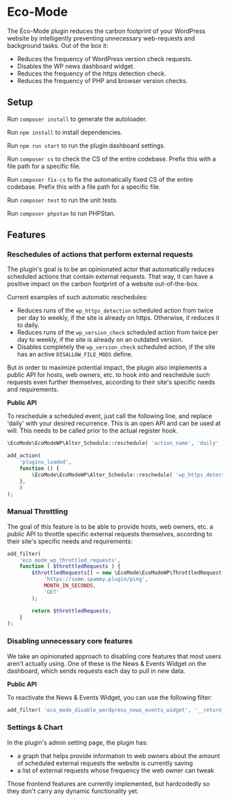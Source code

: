 # Eco-Mode
The Eco-Mode plugin reduces the carbon footprint of your WordPress website by intelligently preventing unnecessary web-requests and background tasks.
Out of the box it:
- Reduces the frequency of WordPress version check requests.
- Disables the WP news dashboard widget.
- Reduces the frequency of the https detection check.
- Reduces the frequency of PHP and browser version checks.

## Setup

Run `composer install` to generate the autoloader.

Run `npm install` to install dependencies.

Run `npm run start` to run the plugin dashboard settings.

Run `composer cs` to check the CS of the entire codebase. Prefix this with a file path for a specific file.

Run `composer fix-cs` to fix the automatically fixed CS of the entire codebase. Prefix this with a file path for a specific file.

Run `composer test` to run the unit tests.

Run `composer phpstan` to run PHPStan.

## Features

### Reschedules of actions that perform external requests

The plugin's goal is to be an opinionated actor that automatically reduces scheduled actions that contain external requests. That way, it can have a positive impact on the carbon footprint of a website out-of-the-box.

Current examples of such automatic reschedules:
* Reduces runs of the `wp_https_detection` scheduled action from twice per day to weekly, if the site is already on https. Otherwise, it reduces it to daily.
* Reduces runs of the `wp_version_check` scheduled action from twice per day to weekly, if the site is already on an outdated version.
* Disables completely the `wp_version_check` scheduled action, if the site has an active `DISALLOW_FILE_MODS` define.

But in order to maximize potential impact, the plugin also implements a public API for hosts, web owners, etc. to hook into and reschedule such requests even further themselves, according to their site's specific needs and requirements.

**Public API**

To reschedule a scheduled event, just call the following line, and replace 'daily' with your desired recurrence. This is an open API and can be used at will.
This needs to be called prior to the actual register hook.

```php
\EcoMode\EcoModeWP\Alter_Schedule::reschedule( 'action_name', 'daily' )
```

```php
add_action(
	'plugins_loaded',
	function () {
		\EcoMode\EcoModeWP\Alter_Schedule::reschedule( 'wp_https_detection', 'daily' );
	},
	0
);
```

### Manual Throttling

The goal of this feature is to be able to provide hosts, web owners, etc. a public API to throttle specific external requests themselves, according to their site's specific needs and requirements:

```php
add_filter(
    'eco_mode_wp_throttled_requests',
    function ( $throttledRequests ) {
        $throttledRequests[] = new \EcoMode\EcoModeWP\ThrottledRequest(
            'https://some.spammy.plugin/ping',
            MONTH_IN_SECONDS,
            'GET'
        );

        return $throttledRequests;
    }
);
```

### Disabling unnecessary core features

We take an opinionated approach to disabling core features that most users aren't actually using. One of these is the News &amp; Events Widget on the dashboard, which sends requests each day to pull in new data.

**Public API**

To reactivate the News &amp; Events Widget, you can use the following filter:

```php
add_filter( 'eco_mode_disable_wordpress_news_events_widget', '__return_false' );
```

### Settings & Chart
In the plugin's admin setting page, the plugin has:
* a graph that helps provide information to web owners about the amount of scheduled external requests the website is currently saving
* a list of external requests whose frequency the web owner can tweak

Those frontend features are currently implemented, but hardcodedly so they don't carry any dynamic functionality yet.
